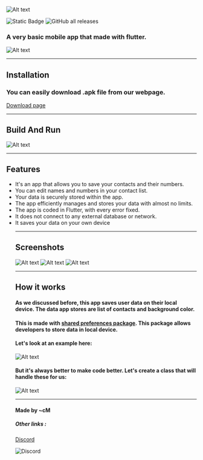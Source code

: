 
<img src="img/logo.png" align="center" alt="Alt text" title="Logo">

![Static Badge](https://img.shields.io/badge/Language-Flutter(Dart)-blue)
![GitHub all releases](https://img.shields.io/github/downloads/cMardc/contactsApp/total)

<h3>A very basic mobile app that made with flutter.</h3>
<img src="img/togif.gif" align="center" alt="Alt text" title="GIF From App">



<hr>
<h2>Installation</h2>

<h3>You can easily download .apk file from our webpage.</h3>
<a href="https://cmardc.github.io/contactsApp/">Download page</a>

<hr>
<h2>Build And Run</h2>
<img src="img/BashCMD.png" alt="Alt text" title="Build And Run">
<hr>

<h2>Features</h2>
<ul>
<li>It's an app that allows you to save your contacts and their numbers.</li>
<li>You can edit names and numbers in your contact list.</li>
<li>Your data is securely stored within the app.</li>
<li>The app efficiently manages and stores your data with almost no limits.</li>
<li>The app is coded in Flutter, with every error fixed.</li>
<li>It does not connect to any external database or network.</li>
<li>It saves your data on your own device</li>


<hr>
<h2>Screenshots</h2>
<img src="img/Main_Page_Blue.png" align="center" alt="Alt text" title="Main page (Blue)">
<img src="img/Add_Page_Red.png" align="center" alt="Alt text" title="Add contact page (Red)">
<img src="img/Edit_Page_Cyan.png" align="center" alt="Alt text" title="Edit contact page (Cyan)">
<hr>

<h2>How it works</h2>
<h4>As we discussed before, this app saves user data on their local device. The data app stores are list of contacts and background color.</h4>
<h4>This is made with <a href="https://pub.dev/packages/shared_preferences">shared preferences package</a>. This package allows developers to store data in local device.</h4>
<h4>Let's look at an example here: </h4>
<img src="img/sharedprefs.png" align="center" alt="Alt text" title="Edit contact page (Cyan)">
<h4>But it's always better to make code better. Let's create a class that will handle these for us: </h4>
<img src="img/sharedprefsclass.png" align="center" alt="Alt text" title="Edit contact page (Cyan)">


<hr>
<h4>Made by ~cM</h4>
<h5>Other links : </h5>
<a href="https://discord.gg/5W4XtHkc6g">Discord</a>

![Discord](https://img.shields.io/discord/1051030547402588170)


